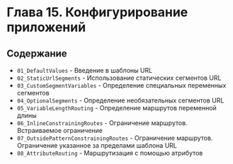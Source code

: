 # Глава 15. Конфигурирование приложений

## Содержание

* `01_DefaultValues` - Введение в шаблоны URL
* `02_StaticUrlSegments` - Использование статических сегментов URL
* `03_CustomSegmentVariables` - Определение специальных переменных сегментов
* `04_OptionalSegments` - Определение необязательных сегментов URL
* `05_VariableLengthRouting` - Определение маршрутов переменной длины
* `06_InlineConstrainingRoutes` - Ограничение маршрутов. Встраиваемое ограничение
* `07_OutsidePatternConstrainingRoutes` - Ограничение маршрутов. Ограничение указанное за пределами шаблона URL
* `08_AttributeRouting` - Маршрутизация с помощью атрибутов